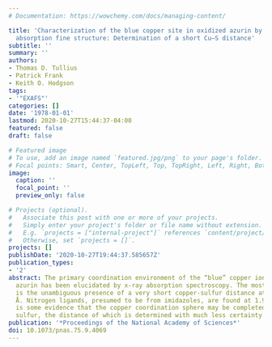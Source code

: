 ```yaml
---
# Documentation: https://wowchemy.com/docs/managing-content/

title: 'Characterization of the blue copper site in oxidized azurin by extended x-ray
  absorption fine structure: Determination of a short Cu—S distance'
subtitle: ''
summary: ''
authors:
- Thomas D. Tullius
- Patrick Frank
- Keith O. Hodgson
tags:
- '"EXAFS"'
categories: []
date: '1978-01-01'
lastmod: 2020-10-27T15:44:37-04:00
featured: false
draft: false

# Featured image
# To use, add an image named `featured.jpg/png` to your page's folder.
# Focal points: Smart, Center, TopLeft, Top, TopRight, Left, Right, BottomLeft, Bottom, BottomRight.
image:
  caption: ''
  focal_point: ''
  preview_only: false

# Projects (optional).
#   Associate this post with one or more of your projects.
#   Simply enter your project's folder or file name without extension.
#   E.g. `projects = ["internal-project"]` references `content/project/deep-learning/index.md`.
#   Otherwise, set `projects = []`.
projects: []
publishDate: '2020-10-27T19:44:37.585657Z'
publication_types:
- '2'
abstract: The primary coordination environment of the “blue” copper ion in oxidized
  azurin has been elucidated by x-ray absorption spectroscopy. The most striking feature
  is the unambiguous presence of a very short copper-sulfur distance at 2.10 ± 0.02
  Å. Nitrogen ligands, presumed to be from imidazoles, are found at 1.97 Å. There
  is some evidence that the copper coordination sphere may be completed by a second
  sulfur, the distance of which is determined with much less certainty.
publication: '*Proceedings of the National Academy of Sciences*'
doi: 10.1073/pnas.75.9.4069
---
```


